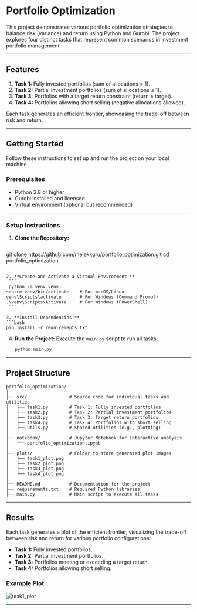 
# **Portfolio Optimization**

This project demonstrates various portfolio optimization strategies to balance risk (variance) and return using Python and Gurobi. The project explores four distinct tasks that represent common scenarios in investment portfolio management.

---

## **Features**
1. **Task 1:** Fully invested portfolios (sum of allocations = 1).
2. **Task 2:** Partial investment portfolios (sum of allocations ≤ 1).
3. **Task 3:** Portfolios with a target return constraint (return ≥ target).
4. **Task 4:** Portfolios allowing short selling (negative allocations allowed).

Each task generates an efficient frontier, showcasing the trade-off between risk and return.

---

## **Getting Started**

Follow these instructions to set up and run the project on your local machine.

### **Prerequisites**
- Python 3.8 or higher
- Gurobi installed and licensed
- Virtual environment (optional but recommended)

---

### **Setup Instructions**

1. **Clone the Repository:**
   ```bash
  git clone https://github.com/melekkuru/portfolio_optimization.git
  cd portfolio_optimization

   ```

2. **Create and Activate a Virtual Environment:**
    ```
    python -m venv venv
   source venv/bin/activate    # For macOS/Linux
   venv\Scripts\activate       # For Windows (Command Prompt)
   .\venv\Scripts\Activate     # For Windows (PowerShell)
    ```

3. **Install Dependencies:**
   ```bash
   pip install -r requirements.txt
   ```

4. **Run the Project:**
   Execute the `main.py` script to run all tasks:
   ```bash
   python main.py
   ```

---

## **Project Structure**

```
portfolio_optimization/
│
├── src/                # Source code for individual tasks and utilities
│   ├── task1.py        # Task 1: Fully invested portfolios
│   ├── task2.py        # Task 2: Partial investment portfolios
│   ├── task3.py        # Task 3: Target return portfolios
│   ├── task4.py        # Task 4: Portfolios with short selling
│   ├── utils.py        # Shared utilities (e.g., plotting)
│
├── notebook/           # Jupyter Notebook for interactive analysis
│   └── portfolio_optimization.ipynb
│
├── plots/              # Folder to store generated plot images
│   ├── task1_plot.png
│   ├── task2_plot.png
│   ├── task3_plot.png
│   └── task4_plot.png
│
├── README.md           # Documentation for the project
├── requirements.txt    # Required Python libraries
├── main.py             # Main script to execute all tasks
```

---

## **Results**

Each task generates a plot of the efficient frontier, visualizing the trade-off between risk and return for various portfolio configurations:
- **Task 1:** Fully invested portfolios.
- **Task 2:** Partial investment portfolios.
- **Task 3:** Portfolios meeting or exceeding a target return.
- **Task 4:** Portfolios allowing short selling.

### **Example Plot**
![task1_plot](https://github.com/user-attachments/assets/f8544705-b1f8-42ad-9ee4-b3ccfc2963b5)


---

